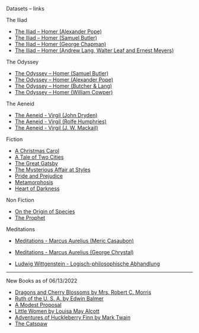 Datasets – links

The Iliad
* [The Iliad – Homer (Alexander Pope)](https://www.gutenberg.org/files/6130/6130-h/6130-h.htm)
* [The Iliad – Homer (Samuel Butler)](https://www.gutenberg.org/files/2199/2199-h/2199-h.htm)
* [The Iliad – Homer (George Chapman)](https://www.gutenberg.org/files/51355/51355-h/51355-h.htm)
* [The Iliad – Homer (Andrew Lang, Walter Leaf and Ernest Meyers)](https://www.gutenberg.org/files/3059/3059-h/3059-h.htm)

The Odyssey
* [The Odyssey – Homer (Samuel Butler)](https://www.gutenberg.org/files/1727/1727-h/1727-h.htm)
* [The Odyssey – Homer (Alexander Pope)](https://www.gutenberg.org/files/3160/3160-h/3160-h.htm)
* [The Odyssey – Homer (Butcher & Lang)](https://www.gutenberg.org/files/1728/1728-h/1728-h.htm)
* [The Odyssey – Homer (William Cowper)](https://www.gutenberg.org/files/24269/24269-h/24269-h.htm)

The Aeneid
* [The Aeneid - Virgil (John Dryden)](http://gutenberg.org/files/228/228-h/228-h.htm)
* [The Aeneid - Virgil (Rolfe Humphries)](http://gutenberg.org/files/61596/61596-0.txt)
* [The Aeneid - Virgil (J. W. Mackail)](http://gutenberg.org/cache/epub/22456/pg22456.txt)

Fiction
* [A Christmas Carol](https://www.gutenberg.org/files/46/46-0.txt)
* [A Tale of Two Cities](https://www.gutenberg.org/files/98/98-h/98-h.htm)
* [The Great Gatsby](https://gutenberg.org/ebooks/64317)
* [The Mysterious Affair at Styles](https://gutenberg.org/ebooks/863)
* [Pride and Prejudice](https://www.gutenberg.org/files/1342/1342-h/1342-h.htm)
* [Metamorphosis](https://gutenberg.org/ebooks/5200)
* [Heart of Darkness](https://gutenberg.org/ebooks/219)


Non Fiction
* [On the Origin of Species](https://gutenberg.org/ebooks/1228)
* [The Prophet](https://gutenberg.org/ebooks/58585)



Meditations
* [Meditations - Marcus Aurelius (Meric Casaubon)](http://gutenberg.org/files/2680/2680-h/2680-h.htm#link2H_4_0001)
* [Meditations - Marcus Aurelius (George Chrystal)](http://gutenberg.org/files/55317/55317-h/55317-h.htm)


* [Ludwig Wittgenstein - Logisch-philosophische Abhandlung](https://people.umass.edu/klement/tlp/tlp.html)
---
New Books as of 06/13/2022
* [Dragons and Cherry Blossoms by Mrs. Robert C. Morris](https://gutenberg.org/ebooks/68287)
* [Ruth of the U. S. A. by Edwin Balmer](https://gutenberg.org/cache/epub/68296/pg68296.txt)
* [A Modest Proposal](https://gutenberg.org/files/1080/1080-0.txt)
* [Little Women by Louisa May Alcott](https://gutenberg.org/cache/epub/514/pg514.txt)
* [Adventures of Huckleberry Finn by Mark Twain](https://gutenberg.org/files/76/76-0.txt)
* [The Catspaw](https://gutenberg.org/cache/epub/68304/pg68304.txt)

